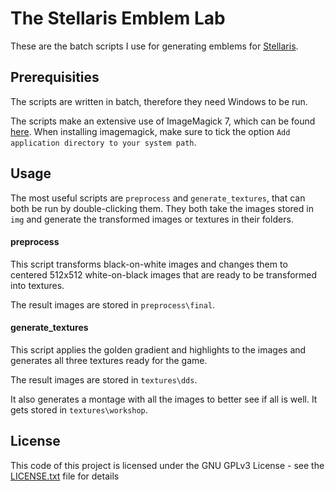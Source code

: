# The Stellaris Emblem Lab

These are the batch scripts I use for generating emblems for [Stellaris](http://store.steampowered.com/app/281990).

## Prerequisities

The scripts are written in batch, therefore they need Windows to be run.

The scripts make an extensive use of ImageMagick 7, which can be found [here](http://imagemagick.org/script/binary-releases.php#windows).
When installing imagemagick, make sure to tick the option `Add application directory to your system path`.

## Usage

The most useful scripts are `preprocess` and `generate_textures`, that can both be run by double-clicking them.
They both take the images stored in `img` and generate the transformed images or textures in their folders.

#### preprocess

This script transforms black-on-white images and changes them to centered 512x512 white-on-black images that are ready to be transformed into textures.

The result images are stored in `preprocess\final`.

#### generate_textures

This script applies the golden gradient and highlights to the images and generates all three textures ready for the game.

The result images are stored in `textures\dds`.

It also generates a montage with all the images to better see if all is well. It gets stored in `textures\workshop`.


## License

This code of this project is licensed under the GNU GPLv3 License - see the [LICENSE.txt](LICENSE.txt) file for details
